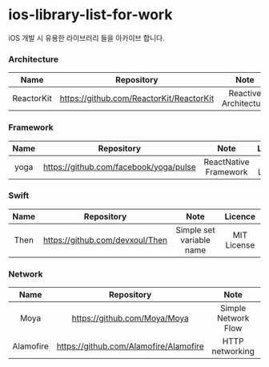 # ios-library-list-for-work
iOS 개발 시 유용한 라이브러리 들을 아카이브 합니다.



### Architecture
| Name | Repository | Note | Licence |
|:------:|:-----------:|:---------:|:---------:|
| ReactorKit | https://github.com/ReactorKit/ReactorKit | Reactive Architecture |  MIT License |


### Framework
| Name | Repository | Note | Licence |
|:------:|:-----------:|:---------:|:---------:|
| yoga | https://github.com/facebook/yoga/pulse | ReactNative Framework |  View License |


### Swift
| Name | Repository | Note | Licence |
|:------:|:-----------:|:---------:|:---------:|
| Then | https://github.com/devxoul/Then | Simple set variable name |  MIT License |


### Network
| Name | Repository | Note | Licence |
|:------:|:-----------:|:---------:|:---------:|
| Moya | https://github.com/Moya/Moya | Simple Network Flow |  MIT License |
| Alamofire | https://github.com/Alamofire/Alamofire | HTTP networking |  MIT License |

